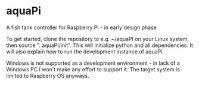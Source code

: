 # aquaPi
A fish tank controller for Raspberry PI - in early design phase

To get started, clone the repository to e.g.  ~/aquaPI  on your Linux system, then source ". aquaPI/init". This will initialize python and all dependencies. It will also explain how to run the development instance of aquaPi.

Windows is not supported as a development environment - in lack of a Windows PC I won't make any effort to support it. The target system is limited to Raspberry OS anyways.
